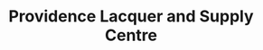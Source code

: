 ---
title: "Providence Lacquer and Supply Centre"
url: /norwich/providence-lacquer-and-supply-centre/
shop: Farben
---